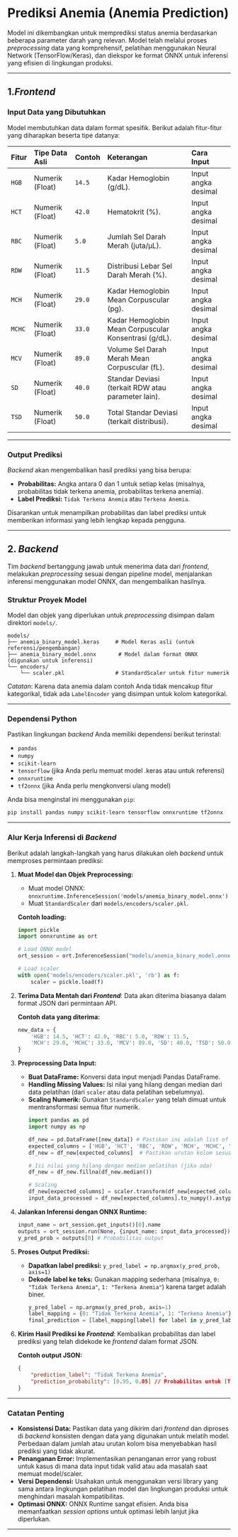 # Prediksi Anemia (Anemia Prediction)

Model ini dikembangkan untuk memprediksi status anemia berdasarkan beberapa parameter darah yang relevan. Model telah melalui proses *preprocessing* data yang komprehensif, pelatihan menggunakan Neural Network (TensorFlow/Keras), dan diekspor ke format ONNX untuk inferensi yang efisien di lingkungan produksi.

---

## 1.*Frontend*

### Input Data yang Dibutuhkan

Model membutuhkan data dalam format spesifik. Berikut adalah fitur-fitur yang diharapkan beserta tipe datanya:

| Fitur     | Tipe Data Asli       | Contoh       | Keterangan                                      | Cara Input              |
| :-------- | :------------------- | :----------- | :---------------------------------------------- | :---------------------- |
| `HGB`     | Numerik (Float)      | `14.5`       | Kadar Hemoglobin (g/dL).                        | Input angka desimal     |
| `HCT`     | Numerik (Float)      | `42.0`       | Hematokrit (%).                                 | Input angka desimal     |
| `RBC`     | Numerik (Float)      | `5.0`        | Jumlah Sel Darah Merah (juta/µL).               | Input angka desimal     |
| `RDW`     | Numerik (Float)      | `11.5`       | Distribusi Lebar Sel Darah Merah (%).           | Input angka desimal     |
| `MCH`     | Numerik (Float)      | `29.0`       | Kadar Hemoglobin Mean Corpuscular (pg).         | Input angka desimal     |
| `MCHC`    | Numerik (Float)      | `33.0`       | Kadar Hemoglobin Mean Corpuscular Konsentrasi (g/dL). | Input angka desimal |
| `MCV`     | Numerik (Float)      | `89.0`       | Volume Sel Darah Merah Mean Corpuscular (fL).   | Input angka desimal     |
| `SD`      | Numerik (Float)      | `40.0`       | Standar Deviasi (terkait RDW atau parameter lain). | Input angka desimal |
| `TSD`     | Numerik (Float)      | `50.0`       | Total Standar Deviasi (terkait distribusi).     | Input angka desimal     |

---

### Output Prediksi

*Backend* akan mengembalikan hasil prediksi yang bisa berupa:
* **Probabilitas:** Angka antara 0 dan 1 untuk setiap kelas (misalnya, probabilitas tidak terkena anemia, probabilitas terkena anemia).
* **Label Prediksi:** `Tidak Terkena Anemia` atau `Terkena Anemia`.

Disarankan untuk menampilkan probabilitas dan label prediksi untuk memberikan informasi yang lebih lengkap kepada pengguna.

---

## 2. *Backend*

Tim *backend* bertanggung jawab untuk menerima data dari *frontend*, melakukan *preprocessing* sesuai dengan pipeline model, menjalankan inferensi menggunakan model ONNX, dan mengembalikan hasilnya.

### Struktur Proyek Model

Model dan objek yang diperlukan untuk *preprocessing* disimpan dalam direktori `models/`.

```
models/
├── anemia_binary_model.keras     # Model Keras asli (untuk referensi/pengembangan)
├── anemia_binary_model.onnx       # Model dalam format ONNX (digunakan untuk inferensi)
└── encoders/
    └── scaler.pkl                # StandardScaler untuk fitur numerik
```

*Catatan*: Karena data anemia dalam contoh Anda tidak mencakup fitur kategorikal, tidak ada `LabelEncoder` yang disimpan untuk kolom kategorikal.

---

### Dependensi Python

Pastikan lingkungan *backend* Anda memiliki dependensi berikut terinstal:
* `pandas`
* `numpy`
* `scikit-learn`
* `tensorflow` (jika Anda perlu memuat model .keras atau untuk referensi)
* `onnxruntime`
* `tf2onnx` (jika Anda perlu mengkonversi ulang model)

Anda bisa menginstal ini menggunakan `pip`:
```bash
pip install pandas numpy scikit-learn tensorflow onnxruntime tf2onnx
```

---

### Alur Kerja Inferensi di *Backend*

Berikut adalah langkah-langkah yang harus dilakukan oleh *backend* untuk memproses permintaan prediksi:

1. **Muat Model dan Objek Preprocessing:**
   * Muat model ONNX: `onnxruntime.InferenceSession('models/anemia_binary_model.onnx')`
   * Muat `StandardScaler` dari `models/encoders/scaler.pkl`.

   **Contoh loading:**
   ```python
   import pickle
   import onnxruntime as ort

   # Load ONNX model
   ort_session = ort.InferenceSession("models/anemia_binary_model.onnx")

   # Load scaler
   with open('models/encoders/scaler.pkl', 'rb') as f:
       scaler = pickle.load(f)
   ```

2. **Terima Data Mentah dari *Frontend***:
   Data akan diterima biasanya dalam format JSON dari permintaan API.

   **Contoh data yang diterima:**
   ```python
   new_data = {
       'HGB': 14.5, 'HCT': 42.0, 'RBC': 5.0, 'RDW': 11.5,
       'MCH': 29.0, 'MCHC': 33.0, 'MCV': 89.0, 'SD': 40.0, 'TSD': 50.0
   }
   ```

3. **Preprocessing Data Input:**
   * **Buat DataFrame:** Konversi data input menjadi Pandas DataFrame.
   * **Handling Missing Values:** Isi nilai yang hilang dengan median dari data pelatihan (dari `scaler` atau data pelatihan sebelumnya).
   * **Scaling Numerik:** Gunakan `StandardScaler` yang telah dimuat untuk mentransformasi semua fitur numerik.
     ```python
     import pandas as pd
     import numpy as np

     df_new = pd.DataFrame([new_data]) # Pastikan ini adalah list of dicts
     expected_columns = ['HGB', 'HCT', 'RBC', 'RDW', 'MCH', 'MCHC', 'MCV', 'SD', 'TSD']
     df_new = df_new[expected_columns]  # Pastikan urutan kolom sesuai

     # Isi nilai yang hilang dengan median pelatihan (jika ada)
     df_new = df_new.fillna(df_new.median())

     # Scaling
     df_new[expected_columns] = scaler.transform(df_new[expected_columns])
     input_data_processed = df_new[expected_columns].to_numpy().astype(np.float32)
     ```

4. **Jalankan Inferensi dengan ONNX Runtime:**
   ```python
   input_name = ort_session.get_inputs()[0].name
   outputs = ort_session.run(None, {input_name: input_data_processed})
   y_pred_prob = outputs[0] # Probabilitas output
   ```

5. **Proses Output Prediksi:**
   * **Dapatkan label prediksi:** `y_pred_label = np.argmax(y_pred_prob, axis=1)`
   * **Dekode label ke teks:** Gunakan mapping sederhana (misalnya, `0: "Tidak Terkena Anemia"`, `1: "Terkena Anemia"`) karena target adalah biner.
     ```python
     y_pred_label = np.argmax(y_pred_prob, axis=1)
     label_mapping = {0: "Tidak Terkena Anemia", 1: "Terkena Anemia"}
     final_prediction = [label_mapping[label] for label in y_pred_label]
     ```

6. **Kirim Hasil Prediksi ke *Frontend***:
   Kembalikan probabilitas dan label prediksi yang telah didekode ke *frontend* dalam format JSON.

   **Contoh output JSON:**
   ```json
   {
       "prediction_label": "Tidak Terkena Anemia",
       "prediction_probability": [0.95, 0.05] // Probabilitas untuk [Tidak Terkena Anemia, Terkena Anemia]
   }
   ```

---

### Catatan Penting

* **Konsistensi Data:** Pastikan data yang dikirim dari *frontend* dan diproses di *backend* konsisten dengan data yang digunakan untuk melatih model. Perbedaan dalam jumlah atau urutan kolom bisa menyebabkan hasil prediksi yang tidak akurat.
* **Penanganan Error:** Implementasikan penanganan error yang robust untuk kasus di mana data input tidak valid atau ada masalah saat memuat model/scaler.
* **Versi Dependensi:** Usahakan untuk menggunakan versi library yang sama antara lingkungan pelatihan model dan lingkungan produksi untuk menghindari masalah kompatibilitas.
* **Optimasi ONNX:** ONNX Runtime sangat efisien. Anda bisa memanfaatkan *session options* untuk optimasi lebih lanjut jika diperlukan.

---

